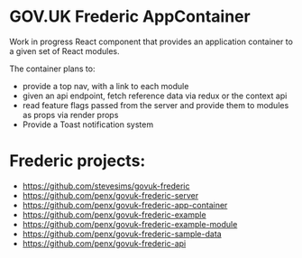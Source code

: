 # GOV.UK Frederic AppContainer

Work in progress React component that provides an application container to a given set of React modules.

The container plans to:

- provide a top nav, with a link to each module
- given an api endpoint, fetch reference data via redux or the context api
- read feature flags passed from the server and provide them to modules as props via render props
- Provide a Toast notification system

# Frederic projects:

- https://github.com/stevesims/govuk-frederic
- https://github.com/penx/govuk-frederic-server
- https://github.com/penx/govuk-frederic-app-container
- https://github.com/penx/govuk-frederic-example
- https://github.com/penx/govuk-frederic-example-module
- https://github.com/penx/govuk-frederic-sample-data
- https://github.com/penx/govuk-frederic-api
